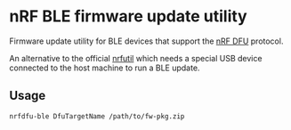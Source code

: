 # nRF BLE firmware update utility

Firmware update utility for BLE devices that support the
[nRF DFU](https://infocenter.nordicsemi.com/topic/sdk_nrf5_v17.1.0/lib_dfu_transport_ble.html) protocol.

An alternative to the official  [nrfutil](https://infocenter.nordicsemi.com/topic/ug_nrfutil/UG/nrfutil/nrfutil_dfu_ble.html)
which needs a special USB device connected to the host machine to run a BLE update.

## Usage

```console
nrfdfu-ble DfuTargetName /path/to/fw-pkg.zip
```
